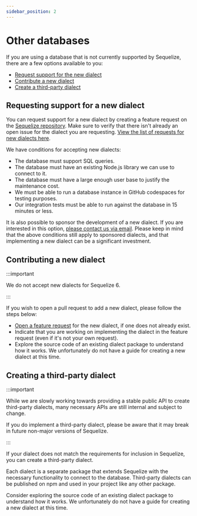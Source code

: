 ```yaml
---
sidebar_position: 2
---
```


# Other databases

If you are using a database that is not currently supported by Sequelize, there are a few options available to you:

- [Request support for the new dialect](#requesting-support-for-a-new-dialect)
- [Contribute a new dialect](#contributing-a-new-dialect)
- [Create a third-party dialect](#creating-a-third-party-dialect)

## Requesting support for a new dialect

You can request support for a new dialect by creating a feature request on the [Sequelize repository](https://github.com/sequelize/sequelize).
Make sure to verify that there isn't already an open issue for the dialect you are requesting. [View the list of requests for new dialects here](https://github.com/sequelize/sequelize/issues?q=is%3Aopen+is%3Aissue+label%3A%22dialect%3A+new%22).

We have conditions for accepting new dialects:

- The database must support SQL queries.
- The database must have an existing Node.js library we can use to connect to it.
- The database must have a large enough user base to justify the maintenance cost.
- We must be able to run a database instance in GitHub codespaces for testing purposes.
- Our integration tests must be able to run against the database in 15 minutes or less.

It is also possible to sponsor the development of a new dialect. If you are interested in this option, [please contact us via email](https://github.com/sequelize/sequelize/blob/main/CONTACT.md).
Please keep in mind that the above conditions still apply to sponsored dialects, and that implementing a new dialect can be a significant investment.

## Contributing a new dialect

:::important

We do not accept new dialects for Sequelize 6.

:::

If you wish to open a pull request to add a new dialect, please follow the steps below:

- [Open a feature request](#requesting-support-for-a-new-dialect) for the new dialect, if one does not already exist.
- Indicate that you are working on implementing the dialect in the feature request (even if it's not your own request).
- Explore the source code of an existing dialect package to understand how it works. We unfortunately do not have a guide for creating a new dialect at this time.

## Creating a third-party dialect

:::important

While we are slowly working towards providing a stable public API to create third-party dialects, many necessary APIs are
still internal and subject to change.

If you do implement a third-party dialect, please be aware that it may break in future non-major versions of Sequelize.

:::

If your dialect does not match the requirements for inclusion in Sequelize, you can create a third-party dialect.

Each dialect is a separate package that extends Sequelize with the necessary functionality to connect to the database.
Third-party dialects can be published on npm and used in your project like any other package.

Consider exploring the source code of an existing dialect package to understand how it works.
We unfortunately do not have a guide for creating a new dialect at this time.
